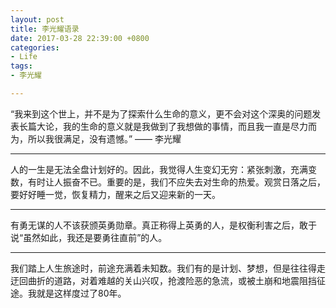 ```yaml
---
layout: post
title: 李光耀语录
date: 2017-03-28 22:39:00 +0800
categories:
- Life
tags:
- 李光耀

---
```


 “我来到这个世上，并不是为了探索什么生命的意义，更不会对这个深奥的问题发表长篇大论，我的生命的意义就是我做到了我想做的事情，而且我一直是尽力而为，所以我很满足，没有遗憾。” —— 李光耀

----

人的一生是无法全盘计划好的。因此，我觉得人生变幻无穷：紧张刺激，充满变数，有时让人振奋不已。重要的是，我们不应失去对生命的热爱。观赏日落之后，要好好睡一觉，恢复精力，醒来之后又迎来新的一天。

----

有勇无谋的人不该获颁英勇勋章。真正称得上英勇的人，是权衡利害之后，敢于说“虽然如此，我还是要勇往直前”的人。

----

我们踏上人生旅途时，前途充满着未知数。我们有的是计划、梦想，但是往往得走迂回曲折的道路，对着难越的关山兴叹，抢渡险恶的急流，或被土崩和地震阻挡征途。我就是这样度过了80年。

